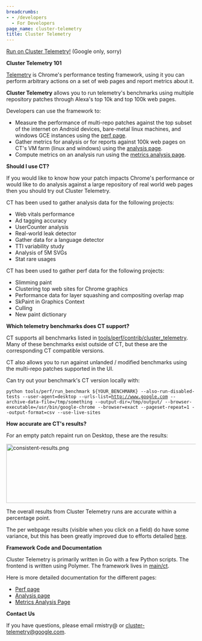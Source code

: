 ```yaml
---
breadcrumbs:
- - /developers
  - For Developers
page_name: cluster-telemetry
title: Cluster Telemetry
---
```


[Run on Cluster Telemetry!](http://ct.skia.org/) (Google only, sorry)

**Cluster Telemetry 101**

[Telemetry](https://github.com/catapult-project/catapult/tree/master/telemetry)
is Chrome's performance testing framework, using it you can perform arbitrary
actions on a set of web pages and report metrics about it.

**Cluster Telemetry** allows you to run telemetry's benchmarks using multiple
repository patches through Alexa's top 10k and top 100k web pages.

Developers can use the framework to:

*   Measure the performance of multi-repo patches against the top subset
            of the internet on Android devices, bare-metal linux machines, and
            windows GCE instances using the [perf
            page](https://ct.skia.org/chromium_perf/).
*   Gather metrics for analysis or for reports against 100k web pages on
            CT's VM farm (linux and windows) using the [analysis
            page](https://ct.skia.org/chromium_analysis/).
*   Compute metrics on an analysis run using the [metrics analysis
            page](https://ct.skia.org/metrics_analysis/).

**Should I use CT?**

If you would like to know how your patch impacts Chrome's performance or would
like to do analysis against a large repository of real world web pages then you
should try out Cluster Telemetry.

CT has been used to gather analysis data for the following projects:

*   Web vitals performance
*   Ad tagging accuracy
*   UserCounter analysis
*   Real-world leak detector
*   Gather data for a language detector
*   TTI variability study
*   Analysis of 5M SVGs
*   Stat rare usages

CT has been used to gather perf data for the following projects:

*   Slimming paint
*   Clustering top web sites for Chrome graphics
*   Performance data for layer squashing and compositing overlap map
*   SkPaint in Graphics Context
*   Culling
*   New paint dictionary

**Which telemetry benchmarks does CT support?**

CT supports all benchmarks listed in
[tools/perf/contrib/cluster_telemetry](https://source.chromium.org/chromium/chromium/src/+/master:tools/perf/contrib/cluster_telemetry/;l=1?q=contrib%2Fcluster&sq=&ss=chromium&originalUrl=https:%2F%2Fcs.chromium.org%2F).
Many of these benchmarks exist outside of CT, but these are the corresponding CT
compatible versions.

CT also allows you to run against unlanded / modified benchmarks using the
multi-repo patches supported in the UI.

Can try out your benchmark's CT version locally with:

`python tools/perf/run_benchmark ${YOUR_BENCHMARK} --also-run-disabled-tests
--user-agent=desktop
--urls-list=`[`http://www.google.com`](http://www.google.com/)`
--archive-data-file=/tmp/something --output-dir=/tmp/output/
--browser-executable=/usr/bin/google-chrome --browser=exact --pageset-repeat=1
--output-format=csv --use-live-sites`

**How accurate are CT's results?**

For an empty patch repaint run on Desktop, these are the results:

<img alt="consistent-results.png"
src="https://lh4.googleusercontent.com/WrHyPEmSptfgO28zEsnN5e1tM-SFXAtlsQoPnKEghkgSZye19OSoiER6CRoQ9D00dSLWT6Kwxhra3YY3aFx743Tl6rNRrkcmITmv23wQkiCouvLNBDwcoUPly9WWRADcraqWfSE"
height=157px; width=624px;>

The overall results from Cluster Telemetry runs are accurate within a percentage
point.

The per webpage results (visible when you click on a field) do have some
variance, but this has been greatly improved due to efforts detailed
[here](https://docs.google.com/a/chromium.org/document/d/1GhqosQcwsy6F-eBAmFn_ITDF7_Iv_rY9FhCKwAnk9qQ/edit#heading=h.lgvqzgu7bc4d).

**Framework Code and Documentation**

Cluster Telemetry is primarily written in Go with a few Python scripts. The
frontend is written using Polymer. The framework lives in
[main/ct](https://skia.googlesource.com/buildbot/+/main/ct).

Here is more detailed documentation for the different pages:

*   [Perf
            page](https://docs.google.com/document/d/1GhqosQcwsy6F-eBAmFn_ITDF7_Iv_rY9FhCKwAnk9qQ/edit)
*   [Analysis
            page](https://docs.google.com/document/d/1ziof4lNwDFXyerVbEocdF3_DdUHVnD3FKYB9rShztuE/edit#)
*   [Metrics Analysis
            Page](https://docs.google.com/document/d/1MY95ULhEuKFznBQpF60_uhdhRco5bWzUVfVTp0M2hDw/)

**Contact Us**

If you have questions, please email rmistry@ or
[cluster-telemetry@google.com](mailto:cluster-telemetry@google.com).